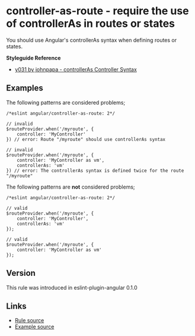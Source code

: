 <!-- WARNING: Generated documentation. Edit docs and examples in the rule and examples file ('rules/controller-as-route.js', 'examples/controller-as-route.js'). -->

# controller-as-route - require the use of controllerAs in routes or states

You should use Angular's controllerAs syntax when defining routes or states.

**Styleguide Reference**

* [y031 by johnpapa - controllerAs Controller Syntax](https://github.com/johnpapa/angular-styleguide/blob/master/a1/README.md#style-y031)

## Examples

The following patterns are considered problems;

    /*eslint angular/controller-as-route: 2*/

    // invalid
    $routeProvider.when('/myroute', {
        controller: 'MyController'
    }) // error: Route "/myroute" should use controllerAs syntax

    // invalid
    $routeProvider.when('/myroute', {
        controller: 'MyController as vm',
        controllerAs: 'vm'
    }) // error: The controllerAs syntax is defined twice for the route "/myroute"

The following patterns are **not** considered problems;

    /*eslint angular/controller-as-route: 2*/

    // valid
    $routeProvider.when('/myroute', {
        controller: 'MyController',
        controllerAs: 'vm'
    });

    // valid
    $routeProvider.when('/myroute', {
        controller: 'MyController as vm'
    });

## Version

This rule was introduced in eslint-plugin-angular 0.1.0

## Links

* [Rule source](../rules/controller-as-route.js)
* [Example source](../examples/controller-as-route.js)
